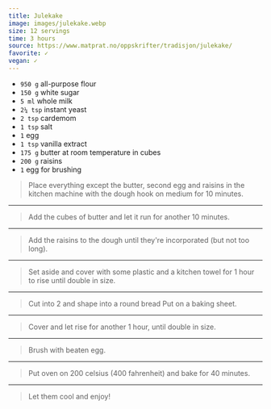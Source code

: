 ```yaml
---
title: Julekake
image: images/julekake.webp
size: 12 servings
time: 3 hours
source: https://www.matprat.no/oppskrifter/tradisjon/julekake/
favorite: ✓
vegan: ✓
---
```


* `950 g` all-purpose flour
* `150 g` white sugar
* `5 ml` whole milk
* `2¼ tsp` instant yeast
* `2 tsp` cardemom
* `1 tsp` salt
* `1` egg
* `1 tsp` vanilla extract
* `175 g` butter at room temperature in cubes
* `200 g` raisins
* `1` egg for brushing

> Place everything except the butter, second egg and raisins in the kitchen machine with the dough hook on medium for 10 minutes. 

---

> Add the cubes of butter and let it run for another 10 minutes.

---

> Add the raisins to the dough until they're incorporated (but not too long).

---

> Set aside and cover with some plastic and a kitchen towel for 1 hour to rise until double in size.

---

> Cut into 2 and shape into a round bread Put on a baking sheet.

---

> Cover and let rise for another 1 hour, until double in size.
---

> Brush with beaten egg.

---

> Put oven on 200 celsius (400 fahrenheit) and bake for 40 minutes.

---

> Let them cool and enjoy!